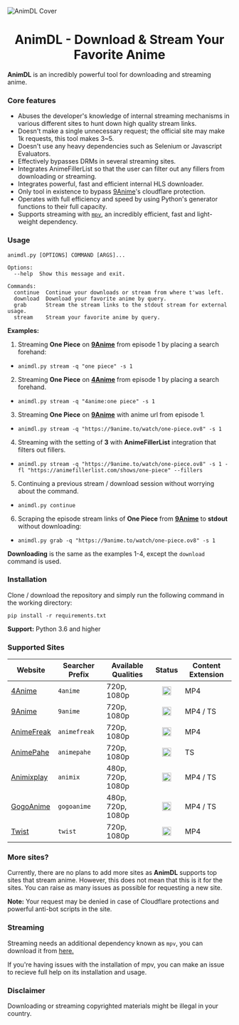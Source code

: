 
![AnimDL Cover](https://raw.githubusercontent.com/justfoolingaround/animdl/master/assets/cover.png)

<h1><center> AnimDL - Download & Stream Your Favorite Anime </center></h1>

**AnimDL** is an incredibly powerful tool for downloading and streaming anime.

### Core features

- Abuses the developer's knowledge of internal streaming mechanisms in various different sites to hunt down high quality stream links.
- Doesn't make a single unnecessary request; the official site may make 1k requests, this tool makes 3~5.
- Doesn't use any heavy dependencies such as Selenium or Javascript Evaluators.
- Effectively bypasses DRMs in several streaming sites.
- Integrates AnimeFillerList so that the user can filter out any fillers from downloading or streaming.
- Integrates powerful, fast and efficient internal HLS downloader.
- Only tool in existence to bypass [9Anime](https://9anime.to)'s cloudflare protection.
- Operates with full efficiency and speed by using Python's generator functions to their full capacity.
- Supports streaming with [`mpv`](https://github.com/mpv-player/mpv/), an incredibly efficient, fast and light-weight dependency.

### Usage

```
animdl.py [OPTIONS] COMMAND [ARGS]...

Options:
  --help  Show this message and exit.       

Commands:
  continue  Continue your downloads or stream from where t'was left.
  download  Download your favorite anime by query.
  grab      Stream the stream links to the stdout stream for external usage.
  stream    Stream your favorite anime by query.
```

**Examples:**

1. Streaming **One Piece** on [**9Anime**](https://9anime.to/) from episode 1 by placing a search forehand:

-
    ```
    animdl.py stream -q "one piece" -s 1
    ```


2. Streaming **One Piece** on [**4Anime**](https://4anime.to/) from episode 1 by placing a search forehand.

-
    ```
    animdl.py stream -q "4anime:one piece" -s 1
    ```

3. Streaming **One Piece** on [**9Anime**](https://9anime.to/) with anime url from episode 1.

-
    ```
    animdl.py stream -q "https://9anime.to/watch/one-piece.ov8" -s 1
    ```

4. Streaming with the setting of **3** with **AnimeFillerList** integration that filters out fillers.

- 
    ```
    animdl.py stream -q "https://9anime.to/watch/one-piece.ov8" -s 1 -fl "https://animefillerlist.com/shows/one-piece" --fillers
    ```
    
5. Continuing a previous stream / download session without worrying about the command.

- 
    ```
    animdl.py continue
    ```

6. Scraping the episode stream links of **One Piece** from **[9Anime](https://9anime.to/)** to **stdout** without downloading:

- 
    ```
    animdl.py grab -q "https://9anime.to/watch/one-piece.ov8" -s 1
    ```

**Downloading** is the same as the examples 1-4, except the `download` command is used.

### Installation

Clone / download the repository and simply run the following command in the working directory:

```
pip install -r requirements.txt
```

**Support:** Python 3.6 and higher

### Supported Sites


| Website | Searcher Prefix | Available Qualities | Status | Content Extension |
| ------- | ---------------- | ------------------- | ------ | ----------------- |
| [4Anime](https://4anime.to/) | `4anime` | 720p, 1080p | <center><code><img height="20" src="https://raw.githubusercontent.com/justfoolingaround/animdl/master/assets/working.png"></code></center> | MP4 |
| [9Anime](https://9anime.to/) | `9anime `| 720p, 1080p | <center><code><img height="20" src="https://raw.githubusercontent.com/justfoolingaround/animdl/master/assets/working.png"></code></center>  | MP4 / TS  | 
| [AnimeFreak](https://www.animefreak.tv/) | `animefreak` | 720p, 1080p | <center><code><img height="20" src="https://raw.githubusercontent.com/justfoolingaround/animdl/master/assets/working.png"></code></center>  | MP4 | 
| [AnimePahe](https://www.animepahe.com/) | `animepahe` | 720p, 1080p | <center><code><img height="20" src="https://raw.githubusercontent.com/justfoolingaround/animdl/master/assets/working.png"></code></center>  | TS | 
| [Animixplay](https://www.animixplay.to/) | `animix` | 480p, 720p, 1080p | <center><code><img height="20" src="https://raw.githubusercontent.com/justfoolingaround/animdl/master/assets/working.png"></code></center>  | MP4 / TS |
| [GogoAnime](https://www1.gogoanime.ai/) | `gogoanime` | 480p, 720p, 1080p | <center><code><img height="20" src="https://raw.githubusercontent.com/justfoolingaround/animdl/master/assets/working.png"></code></center>  | MP4 / TS |
| [Twist](https://www.twist.moe/) | `twist` | 720p, 1080p | <center><code><img height="20" src="https://raw.githubusercontent.com/justfoolingaround/animdl/master/assets/working.png"></code></center> | MP4 |

### More sites?

Currently, there are no plans to add more sites as **AnimDL** supports top sites that stream anime. However, this does not mean that this is it for the sites. You can raise as many issues as possible for requesting a new site.

**Note:** Your request may be denied in case of Cloudflare protections and powerful anti-bot scripts in the site.

### Streaming

Streaming needs an additional dependency known as `mpv`, you can download it from [here.](https://github.com/mpv-player/mpv/releases/)

If you're having issues with the installation of mpv, you can make an issue to recieve full help on its installation and usage.

### Disclaimer

Downloading or streaming copyrighted materials might be illegal in your country.